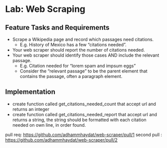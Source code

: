 
# Lab: Web Scraping

## Feature Tasks and Requirements

- Scrape a Wikipedia page and record which passages need citations.
    - E.g. History of Mexico has a few “citations needed”.
- Your web scraper should report the number of citations needed.
- Your web scraper should identify those cases AND include the relevant    passage.
    - E.g. Citation needed for “lorem spam and impsum eggs”
    - Consider the “relevant passage” to be the parent element that contains the passage, often a paragraph element.

## Implementation
- create function called get_citations_needed_count that accept url and returns an integer
- create function called get_citations_needed_report that accept url and returns a string, the string should be formatted with each citation needed on own line, in order found.

pull req: https://github.com/adhammhaydat/web-scraper/pull/1
second pull : https://github.com/adhammhaydat/web-scraper/pull/2


